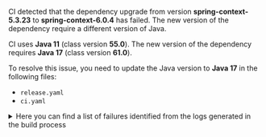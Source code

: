 CI detected that the dependency upgrade from version **spring-context-5.3.23** to **spring-context-6.0.4** has failed. 
The new version of the dependency require a different version of Java. 

CI uses **Java 11** (class version **55.0**). The new version of the dependency requires **Java 17** (class version **61.0**). 

To resolve this issue, you need to update the Java version to **Java 17** in the following files: 
- `release.yaml`
- `ci.yaml`

<details>
<summary>Here you can find a list of failures identified from the logs generated in the build process</summary>

*    > [ERROR] /micronaut-openapi-codegen/gen/main/java/testmodel/spring/Model.java:[58,4] cannot find symbol<br>[ERROR]   symbol:   class DateTimeFormat<br>[ERROR]   location: class testmodel.spring.Model 

*    > [ERROR] /micronaut-openapi-codegen/gen/main/java/testmodel/spring/Model.java:[70,4] cannot find symbol<br>[ERROR]   symbol:   class DateTimeFormat<br>[ERROR]   location: class testmodel.spring.Model 

*    > [ERROR] /micronaut-openapi-codegen/gen/main/java/testmodel/spring/Model.java:[77,38] cannot access org.springframework.core.io.Resource<br>[ERROR]   bad class file: /root/.m2/repository/org/springframework/spring-core/6.0.4/spring-core-6.0.4.jar(/org/springframework/core/io/Resource.class)<br>[ERROR]     class file has wrong version 61.0, should be 55.0<br>[ERROR]     Please remove or make sure it appears in the correct subdirectory of the classpath. 

*    > [ERROR] /micronaut-openapi-codegen/gen/main/java/testmodel/spring/Model.java:[70,39] package DateTimeFormat does not exist 

*    > [ERROR] /micronaut-openapi-codegen/gen/main/java/testmodel/spring/Model.java:[66,39] package DateTimeFormat does not exist 

*    > [ERROR] /micronaut-openapi-codegen/gen/main/java/testmodel/spring/Model.java:[62,4] cannot find symbol<br>[ERROR]   symbol:   class DateTimeFormat<br>[ERROR]   location: class testmodel.spring.Model 

*    > [ERROR] /micronaut-openapi-codegen/gen/main/java/testmodel/spring/Model.java:[62,39] package DateTimeFormat does not exist 

*    > [ERROR] /micronaut-openapi-codegen/gen/main/java/testmodel/spring/Model.java:[19,45] cannot access org.springframework.format.annotation.DateTimeFormat<br>[ERROR]   bad class file: /root/.m2/repository/org/springframework/spring-context/6.0.4/spring-context-6.0.4.jar(/org/springframework/format/annotation/DateTimeFormat.class)<br>[ERROR]     class file has wrong version 61.0, should be 55.0<br>[ERROR]     Please remove or make sure it appears in the correct subdirectory of the classpath. 

*    > [ERROR] /micronaut-openapi-codegen/gen/main/java/testmodel/spring/Model.java:[58,39] package DateTimeFormat does not exist 

*    > [ERROR] /micronaut-openapi-codegen/gen/main/java/testmodel/spring/Model.java:[66,4] cannot find symbol<br>[ERROR]   symbol:   class DateTimeFormat<br>[ERROR]   location: class testmodel.spring.Model 

</details>

